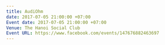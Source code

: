 ```yaml
---
title: AudiOhm
date: 2017-07-05 21:00:00 +07:00
Event date: 2017-07-05 21:00:00 +07:00
Venue: The Hanoi Social Club
Event URL: https://www.facebook.com/events/147676882463697
---
```


